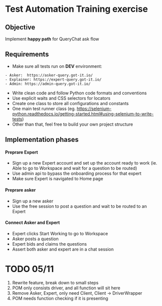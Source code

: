 Test Automation Training exercise
=================================

Objective
---------
Implement __happy path__ for QueryChat ask flow

Requirements
------------
- Make sure all tests run on __DEV__ environment:
```
- Asker:  https://asker-query.got-it.io/
- Explainer: https://expert-query.got-it.io/
- Admin: https://admin-query.got-it.io/
```
- Write clean code and follow Python code formats and conventions
- Use explicit waits and CSS selectors for locators
- Create one class to store all configurations and constants
- One main test runner class (eg. https://selenium-python.readthedocs.io/getting-started.html#using-selenium-to-write-tests)
- Other than that, feel free to build your own project structure

Implementation phases
---------------------

#### Preprare Expert 
- Sign up a new Expert account and set up the account ready to work (ie. Able to go to Workspace and wait for a question to be routed)
- Use admin api to bypass the onboarding process for that expert
- Make sure Expert is navigated to Home page

#### Preprare asker
- Sign up a new asker
- Use the free session to post a question and wait to be routed to an Expert

#### Connect Asker and Expert
- Expert clicks Start Working to go to Workspace
- Asker posts a question
- Expert bids and claims the questions
- Assert both asker and expert are in a chat session


# TODO 05/11
1. Rewrite feature, break down to small steps
2. POM only consists driver, and all function will sit here
3. Remove Asker, Expert, only need Client, Client -> DriverWrapper
4. POM needs function checking if it is presenting